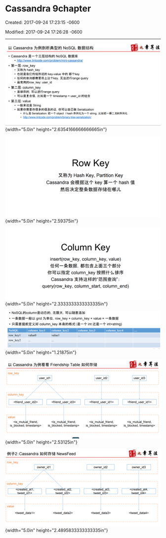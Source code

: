 # Cassandra  9chapter

Created: 2017-09-24 17:23:15 -0600

Modified: 2017-09-24 17:26:28 -0600

---

![](../media/Cassandra-Cassandra--9chapter-image1.png){width="5.0in" height="2.6354166666666665in"}



![Row Key 又 称 为 Hash Key, Partition Key Cassandra 会 根 据 这 个 key 算 一 个 hash 值 然 后 决 定 整 条 数 据 存 储 在 哪 丿 L ](../media/Cassandra-Cassandra--9chapter-image2.png){width="5.0in" height="2.59375in"}



![Column Key insert(row_key, column_key, value) (fJ{EJ column_key Cassandra query(row_key, column_start, column_end) ](../media/Cassandra-Cassandra--9chapter-image3.png){width="5.0in" height="2.3333333333333335in"}



![• NoSQLfic01umn-EäjJäfi, grid row_key + column_key + value = • column _ key int int+string) NoSQL row_key I row_key2 column keyl value() column key2 column key3 value 1 column kev4 ](../media/Cassandra-Cassandra--9chapter-image4.png){width="5.0in" height="1.21875in"}



![Cassandra Friendship Table , row_key user idl ' column _ key <friend user id2> ' value <is mutual friend, is_blocked, timestamp> is <friend user id3> <is mutual friend, blocked, timestamp> is user id2 <friend user idl> <is mutual friend, blocked, timestamp> user id3 <friend user idl> <is mutual friend, is_blocked, timestamp> ](../media/Cassandra-Cassandra--9chapter-image5.png){width="5.0in" height="2.53125in"}



![(511+2 : Cassandra NewsFeed , row_key ' column _ key <crea e ' value owner id2 owner id3 a owner idl <crea e a <crea e a <crea e a <tweet datal> <tweet data2> <tweet data3> <tweet data4> ](../media/Cassandra-Cassandra--9chapter-image6.png){width="5.0in" height="2.4895833333333335in"}








